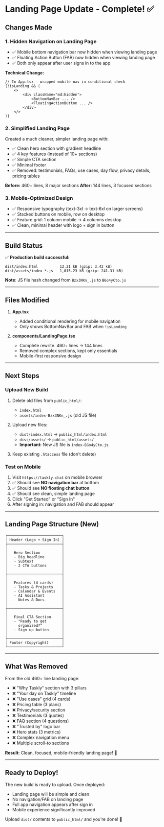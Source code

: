 # Landing Page Update - Complete! ✅

## Changes Made

### 1. **Hidden Navigation on Landing Page**
- ✅ Mobile bottom navigation bar now hidden when viewing landing page
- ✅ Floating Action Button (FAB) now hidden when viewing landing page
- ✅ Both only appear after user signs in to the app

**Technical Change:**
```tsx
// In App.tsx - wrapped mobile nav in conditional check
{!isLanding && (
    <>
        <div className="md:hidden">
            <BottomNavBar ... />
            <FloatingActionButton ... />
        </div>
    </>
)}
```

### 2. **Simplified Landing Page**
Created a much cleaner, simpler landing page with:
- ✅ Clean hero section with gradient headline
- ✅ 4 key features (instead of 10+ sections)
- ✅ Simple CTA section
- ✅ Minimal footer
- ✅ Removed: testimonials, FAQs, use cases, day flow, privacy details, pricing tables

**Before:** 460+ lines, 8 major sections
**After:** 144 lines, 3 focused sections

### 3. **Mobile-Optimized Design**
- ✅ Responsive typography (text-3xl → text-6xl on larger screens)
- ✅ Stacked buttons on mobile, row on desktop
- ✅ Feature grid: 1 column mobile → 4 columns desktop
- ✅ Clean, minimal header with logo + sign in button

---

## Build Status

✅ **Production build successful:**
```
dist/index.html          12.21 kB (gzip: 3.42 kB)
dist/assets/index-*.js   1,015.23 kB (gzip: 241.31 kB)
```

**Note:** JS file hash changed from `Bzx3NKn_.js` to `BGo4yCto.js`

---

## Files Modified

1. **App.tsx**
   - Added conditional rendering for mobile navigation
   - Only shows BottomNavBar and FAB when `!isLanding`

2. **components/LandingPage.tsx**
   - Complete rewrite: 460+ lines → 144 lines
   - Removed complex sections, kept only essentials
   - Mobile-first responsive design

---

## Next Steps

### Upload New Build
1. Delete old files from `public_html/`:
   - `index.html`
   - `assets/index-Bzx3NKn_.js` (old JS file)
   
2. Upload new files:
   - `dist/index.html` → `public_html/index.html`
   - `dist/assets/` → `public_html/assets/`
   - **Important:** New JS file is `index-BGo4yCto.js`

3. Keep existing `.htaccess` file (don't delete)

### Test on Mobile
1. Visit `https://taskly.chat` on mobile browser
2. ✅ Should see **NO navigation bar** at bottom
3. ✅ Should see **NO floating chat button**
4. ✅ Should see clean, simple landing page
5. Click "Get Started" or "Sign In"
6. After signing in: navigation and FAB should appear

---

## Landing Page Structure (New)

```
┌─────────────────────────┐
│ Header (Logo + Sign In) │
├─────────────────────────┤
│                         │
│   Hero Section          │
│   - Big headline        │
│   - Subtext             │
│   - 2 CTA buttons       │
│                         │
├─────────────────────────┤
│                         │
│   Features (4 cards)    │
│   - Tasks & Projects    │
│   - Calendar & Events   │
│   - AI Assistant        │
│   - Notes & Docs        │
│                         │
├─────────────────────────┤
│                         │
│   Final CTA Section     │
│   - "Ready to get       │
│     organized?"         │
│   - Sign up button      │
│                         │
├─────────────────────────┤
│ Footer (Copyright)      │
└─────────────────────────┘
```

---

## What Was Removed

From the old 460+ line landing page:

- ❌ "Why Taskly" section with 3 pillars
- ❌ "Your day on Taskly" timeline
- ❌ "Use cases" grid (4 cards)
- ❌ Pricing table (3 plans)
- ❌ Privacy/security section
- ❌ Testimonials (3 quotes)
- ❌ FAQ section (4 questions)
- ❌ "Trusted by" logo bar
- ❌ Hero stats (3 metrics)
- ❌ Complex navigation menu
- ❌ Multiple scroll-to sections

**Result:** Clean, focused, mobile-friendly landing page! 🎉

---

## Ready to Deploy!

The new build is ready to upload. Once deployed:
- Landing page will be simple and clean
- No navigation/FAB on landing page
- Full app navigation appears after sign in
- Mobile experience significantly improved

Upload `dist/` contents to `public_html/` and you're done! 🚀
